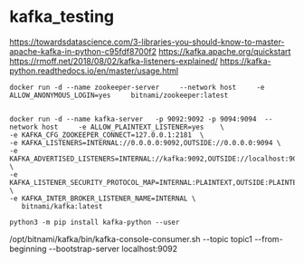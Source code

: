 # kafka_testing

https://towardsdatascience.com/3-libraries-you-should-know-to-master-apache-kafka-in-python-c95fdf8700f2
https://kafka.apache.org/quickstart
https://rmoff.net/2018/08/02/kafka-listeners-explained/
https://kafka-python.readthedocs.io/en/master/usage.html

```
docker run -d --name zookeeper-server     --network host     -e ALLOW_ANONYMOUS_LOGIN=yes     bitnami/zookeeper:latest


docker run -d --name kafka-server   -p 9092:9092 -p 9094:9094  --network host     -e ALLOW_PLAINTEXT_LISTENER=yes    \
-e KAFKA_CFG_ZOOKEEPER_CONNECT=127.0.0.1:2181  \
-e KAFKA_LISTENERS=INTERNAL://0.0.0.0:9092,OUTSIDE://0.0.0.0:9094 \
-e KAFKA_ADVERTISED_LISTENERS=INTERNAL://kafka:9092,OUTSIDE://localhost:9094 \
-e KAFKA_LISTENER_SECURITY_PROTOCOL_MAP=INTERNAL:PLAINTEXT,OUTSIDE:PLAINTEXT \
-e KAFKA_INTER_BROKER_LISTENER_NAME=INTERNAL \
   bitnami/kafka:latest
```

```
python3 -m pip install kafka-python --user
```

/opt/bitnami/kafka/bin/kafka-console-consumer.sh --topic topic1 --from-beginning --bootstrap-server localhost:9092





















